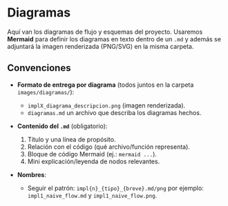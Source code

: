 # Diagramas

Aquí van los diagramas de flujo y esquemas del proyecto. Usaremos **Mermaid** para definir los diagramas en texto dentro de un `.md` y además se adjuntará la imagen renderizada (PNG/SVG) en la misma carpeta.

## Convenciones

- **Formato de entrega por diagrama** (todos juntos en la carpeta `images/diagramas/`):
  - `implX_diagrama_descripcion.png` (imagen renderizada).
  - `diagramas.md` un archivo que describa los diagramas hechos.

- **Contenido del `.md`** (obligatorio):
  1. Título y una línea de propósito.
  2. Relación con el código (qué archivo/función representa).
  3. Bloque de código Mermaid (ej.: ```mermaid ...```).
  4. Mini explicación/leyenda de nodos relevantes.

- **Nombres**:
  - Seguir el patrón: `impl{n}_{tipo}_{breve}.md/png` por ejemplo:  
    `impl1_naive_flow.md` y `impl1_naive_flow.png`.
